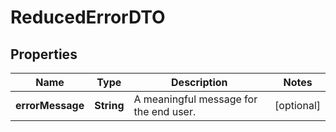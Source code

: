 

# ReducedErrorDTO


## Properties

| Name | Type | Description | Notes |
|------------ | ------------- | ------------- | -------------|
|**errorMessage** | **String** | A meaningful message for the end user. |  [optional] |




